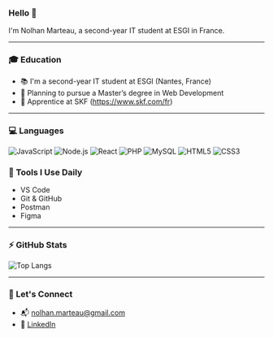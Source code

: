 ### Hello 👋

I'm Nolhan Marteau, a second-year IT student at ESGI in France.

---

### 🎓 Education
- 📚 I'm a second-year IT student at ESGI (Nantes, France)
- 🎯 Planning to pursue a Master’s degree in Web Development
- 🏢 Apprentice at SKF (https://www.skf.com/fr)

---

### 💻 Languages
![JavaScript](https://img.shields.io/badge/JavaScript-F7DF1E?logo=javascript&logoColor=000&style=for-the-badge)
![Node.js](https://img.shields.io/badge/Node.js-339933?logo=nodedotjs&logoColor=white&style=for-the-badge)
![React](https://img.shields.io/badge/React-20232A?logo=react&logoColor=61DAFB&style=for-the-badge)
![PHP](https://img.shields.io/badge/PHP-777BB4?logo=php&logoColor=white&style=for-the-badge)
![MySQL](https://img.shields.io/badge/MySQL-4479A1?logo=mysql&logoColor=white&style=for-the-badge)
![HTML5](https://img.shields.io/badge/HTML5-E34F26?logo=html5&logoColor=white&style=for-the-badge)
![CSS3](https://img.shields.io/badge/CSS3-1572B6?logo=css3&logoColor=white&style=for-the-badge)

### 🔧 Tools I Use Daily
- VS Code
- Git & GitHub
- Postman
- Figma

---

### ⚡ GitHub Stats
![Top Langs](https://github-readme-stats.vercel.app/api/top-langs/?username=MNolhan&layout=compact&theme=dark)

---

### 🤝 Let's Connect
- 📬 nolhan.marteau@gmail.com  
- 💼 [LinkedIn](https://www.linkedin.com/in/nolhan-marteau-03455a2ab/)  